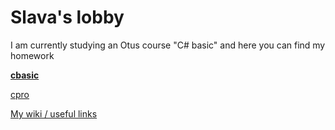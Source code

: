 # Slava's lobby

I am currently studying an Otus course "C# basic" and here you can find my homework

[**cbasic**](./cbasic/index.md)

[cpro](./404.md)

[My wiki / useful links](./wiki.md)

